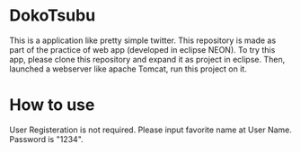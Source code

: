# DokoTsubu
This is a application like pretty simple twitter. This repository is made as part of the practice of web app (developed in eclipse NEON).
To try this app, please clone this repository and expand it as project in eclipse.
Then, launched a webserver like apache Tomcat, run this project on it.

# How to use
User Registeration is not required.
Please input favorite name at User Name.
Password is "1234".

